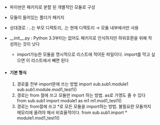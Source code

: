 - 파이썬은 패키지로 분할 된 개별적인 모듈로 구성
- 모듈이 들어있는 폴더가 패키지

- 상대경로 : ..는 부모 디렉토리, .는 현재 디렉토리 → 모듈 내부에서만 사용
- \_\_init__.py : Python 3.3부터는 없어도 패키지로 인식하지만 하위호환을 위해 작성하는 것이 낫다
	- import가능한 모듈을 명시적으로 리스트에 적어둔 파일이다. import를 막고 싶으면 이 리스트에서 빼면 된다

- #### 기본 형식
	1. 경로를 전부 import문에 쓰는 방법
		import sub.sub1.module1
		sub.sub1.module.mod1_test1()
	2. 경로는 from 절에 쓰고 모듈만 import 하는 방법. as로 가명도 줄 수 있다
		from sub.sub1 import module1 as m1
		m1.mod1_test1()
	3. 경로는 from절에 쓰고 \*로 모든 모듈을 import하는 방법. 불필요한 모듈까지 메모리에 올려야 해서 비효율적이다.
		from sub.sub1.import \*
		module1.mod1_test1()